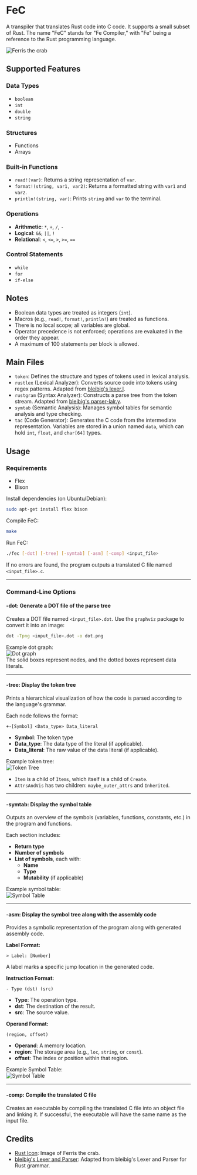 # FeC  
A transpiler that translates Rust code into C code. It supports a small subset of Rust. The name "FeC" stands for "Fe Compiler," with "Fe" being a reference to the Rust programming language.

![Ferris the crab](images/rustacean.png)  

## Supported Features  
### Data Types  
- `boolean`
- `int`  
- `double`  
- `string`  

### Structures  
- Functions  
- Arrays  

### Built-in Functions  
- `read!(var)`: Returns a string representation of `var`.  
- `format!(string, var1, var2)`: Returns a formatted string with `var1` and `var2`.  
- `println!(string, var)`: Prints `string` and `var` to the terminal.  

### Operations  
- **Arithmetic**: `*`, `+`, `/`, `-`  
- **Logical**: `&&`, `||`, `!`  
- **Relational**: `<`, `<=`, `>`, `>=`, `==`  

### Control Statements  
- `while`  
- `for`  
- `if-else`  

## Notes  
- Boolean data types are treated as integers (`int`).  
- Macros (e.g., `read!`, `format!`, `println!`) are treated as functions.  
- There is no local scope; all variables are global.  
- Operator precedence is not enforced; operations are evaluated in the order they appear.  
- A maximum of 100 statements per block is allowed.  

## Main Files  
- `token`: Defines the structure and types of tokens used in lexical analysis.  
- `rustlex` (Lexical Analyzer): Converts source code into tokens using regex patterns. Adapted from [bleibig's lexer.l](https://github.com/bleibig/rust-grammar/blob/master/lexer.l).  
- `rustgram` (Syntax Analyzer): Constructs a parse tree from the token stream. Adapted from [bleibig's parser-lalr.y](https://github.com/bleibig/rust-grammar/blob/master/parser-lalr.y).  
- `symtab` (Semantic Analysis): Manages symbol tables for semantic analysis and type checking.  
- `tac` (Code Generator): Generates the C code from the intermediate representation. Variables are stored in a union named `data`, which can hold `int`, `float`, and `char[64]` types.  

## Usage  
### Requirements  
- Flex  
- Bison  

Install dependencies (on Ubuntu/Debian):  
```sh  
sudo apt-get install flex bison  
```  

Compile FeC:  
```sh  
make  
```  

Run FeC:  
```sh  
./fec [-dot] [-tree] [-symtab] [-asm] [-comp] <input_file>  
```  

If no errors are found, the program outputs a translated C file named `<input_file>.c`.  

---

### Command-Line Options  
#### **-dot**: Generate a DOT file of the parse tree  
Creates a DOT file named `<input_file>.dot`. Use the `graphviz` package to convert it into an image:  
```sh  
dot -Tpng <input_file>.dot -o dot.png  
```  

Example dot graph:  
![Dot graph](images/dot.png)  
The solid boxes represent nodes, and the dotted boxes represent data literals.

---

#### **-tree**: Display the token tree  
Prints a hierarchical visualization of how the code is parsed according to the language's grammar.  

Each node follows the format:  
```  
+-[Symbol] <Data_type> Data_literal
```  
- **Symbol**: The token type
- **Data_type**: The data type of the literal (if applicable).
- **Data_literal**: The raw value of the data literal (if applicable).

Example token tree:  
![Token Tree](images/tree.png)  
- `Item` is a child of `Items`, which itself is a child of `Create`.  
- `AttrsAndVis` has two children: `maybe_outer_attrs` and `Inherited`.  

---

#### **-symtab**: Display the symbol table  
Outputs an overview of the symbols (variables, functions, constants, etc.) in the program and functions.  

Each section includes:  
- **Return type**  
- **Number of symbols**  
- **List of symbols**, each with:  
  - **Name**  
  - **Type**  
  - **Mutability** (if applicable)  

Example symbol table:  
![Symbol Table](images/symtab.png)  

---

#### **-asm**: Display the symbol tree along with the assembly code  
Provides a symbolic representation of the program along with generated assembly code.  

**Label Format:**  
```  
> Label: [Number]  
```  
A label marks a specific jump location in the generated code.  

**Instruction Format:**  
```  
- Type (dst) (src)  
```  
- **Type**: The operation type.  
- **dst**: The destination of the result.  
- **src**: The source value.  

**Operand Format:**  
```  
(region, offset)  
```  
- **Operand**: A memory location.  
- **region**: The storage area (e.g., `loc`, `string`, or `const`).  
- **offset**: The index or position within that region.  

Example Symbol Table:  
![Symbol Table](images/asm.png)  

---

#### **-comp**: Compile the translated C file  
Creates an executable by compiling the translated C file into an object file and linking it. If successful, the executable will have the same name as the input file.

## Credits  
- [Rust Icon](https://rustacean.net): Image of Ferris the crab.
- [bleibig's Lexer and Parser](https://github.com/bleibig/rust-grammar/blob/master): Adapted from bleibig's Lexer and Parser for Rust grammar.